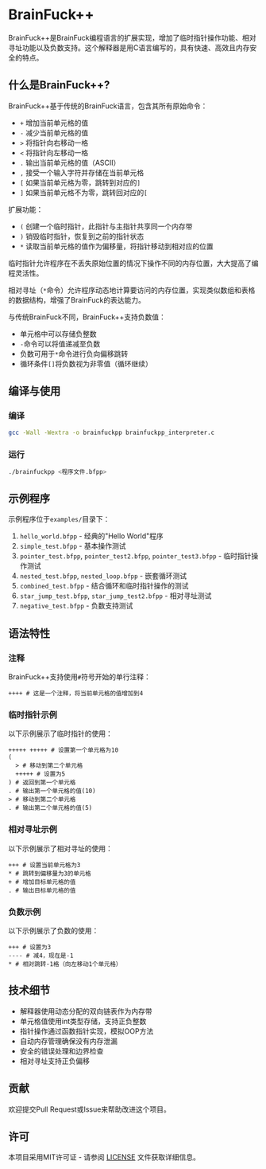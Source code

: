 # BrainFuck++

BrainFuck++是BrainFuck编程语言的扩展实现，增加了临时指针操作功能、相对寻址功能以及负数支持。这个解释器是用C语言编写的，具有快速、高效且内存安全的特点。

## 什么是BrainFuck++?

BrainFuck++基于传统的BrainFuck语言，包含其所有原始命令：

- `+` 增加当前单元格的值
- `-` 减少当前单元格的值
- `>` 将指针向右移动一格
- `<` 将指针向左移动一格
- `.` 输出当前单元格的值（ASCII）
- `,` 接受一个输入字符并存储在当前单元格
- `[` 如果当前单元格为零，跳转到对应的`]`
- `]` 如果当前单元格不为零，跳转回对应的`[`

扩展功能：

- `(` 创建一个临时指针，此指针与主指针共享同一个内存带
- `)` 销毁临时指针，恢复到之前的指针状态
- `*` 读取当前单元格的值作为偏移量，将指针移动到相对应的位置

临时指针允许程序在不丢失原始位置的情况下操作不同的内存位置，大大提高了编程灵活性。

相对寻址（`*`命令）允许程序动态地计算要访问的内存位置，实现类似数组和表格的数据结构，增强了BrainFuck的表达能力。

与传统BrainFuck不同，BrainFuck++支持负数值：
- 单元格中可以存储负整数
- `-`命令可以将值递减至负数
- 负数可用于`*`命令进行负向偏移跳转
- 循环条件`[]`将负数视为非零值（循环继续）

## 编译与使用

### 编译

```bash
gcc -Wall -Wextra -o brainfuckpp brainfuckpp_interpreter.c
```

### 运行

```bash
./brainfuckpp <程序文件.bfpp>
```

## 示例程序

示例程序位于`examples/`目录下：

1. `hello_world.bfpp` - 经典的"Hello World"程序
2. `simple_test.bfpp` - 基本操作测试
3. `pointer_test.bfpp`, `pointer_test2.bfpp`, `pointer_test3.bfpp` - 临时指针操作测试
4. `nested_test.bfpp`, `nested_loop.bfpp` - 嵌套循环测试
5. `combined_test.bfpp` - 结合循环和临时指针操作的测试
6. `star_jump_test.bfpp`, `star_jump_test2.bfpp` - 相对寻址测试
7. `negative_test.bfpp` - 负数支持测试

## 语法特性

### 注释

BrainFuck++支持使用`#`符号开始的单行注释：

```
++++ # 这是一个注释，将当前单元格的值增加到4
```

### 临时指针示例

以下示例展示了临时指针的使用：

```
+++++ +++++ # 设置第一个单元格为10
(
  > # 移动到第二个单元格
  +++++ # 设置为5
) # 返回到第一个单元格
. # 输出第一个单元格的值(10)
> # 移动到第二个单元格
. # 输出第二个单元格的值(5)
```

### 相对寻址示例

以下示例展示了相对寻址的使用：

```
+++ # 设置当前单元格为3
* # 跳转到偏移量为3的单元格
+ # 增加目标单元格的值
. # 输出目标单元格的值
```

### 负数示例

以下示例展示了负数的使用：

```
+++ # 设置为3
---- # 减4，现在是-1
* # 相对跳转-1格（向左移动1个单元格）
```

## 技术细节

- 解释器使用动态分配的双向链表作为内存带
- 单元格值使用int类型存储，支持正负整数
- 指针操作通过函数指针实现，模拟OOP方法
- 自动内存管理确保没有内存泄漏
- 安全的错误处理和边界检查
- 相对寻址支持正负偏移

## 贡献

欢迎提交Pull Request或Issue来帮助改进这个项目。

## 许可

本项目采用MIT许可证 - 请参阅 [LICENSE](LICENSE) 文件获取详细信息。 